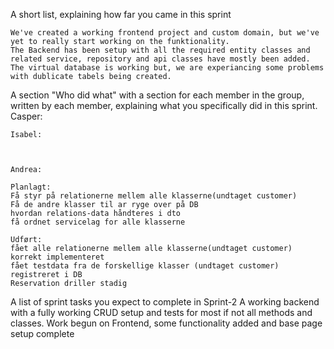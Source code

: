 A short list, explaining how far you came in this sprint

    We've created a working frontend project and custom domain, but we've yet to really start working on the funktionality.
    The Backend has been setup with all the required entity classes and related service, repository and api classes have mostly been added.
    The virtual database is working but, we are experiancing some problems with dublicate tabels being created.

A section "Who did what" with a section for each member in the group, written by each member, explaining what you specifically did in this sprint.
    Casper:
       

    Isabel:
    

    
    Andrea:  
    
    Planlagt: 
    Få styr på relationerne mellem alle klasserne(undtaget customer)
    Få de andre klasser til ar ryge over på DB
    hvordan relations-data håndteres i dto
    få ordnet servicelag for alle klasserne
    
    Udført:
    fået alle relationerne mellem alle klasserne(undtaget customer) korrekt implementeret
    fået testdata fra de forskellige klasser (undtaget customer) registreret i DB
    Reservation driller stadig
        

A list of sprint tasks you expect to complete in Sprint-2
    A working backend with a fully working CRUD setup and tests for most if not all methods and classes.
    Work begun on Frontend, some functionality added and base page setup complete
    
